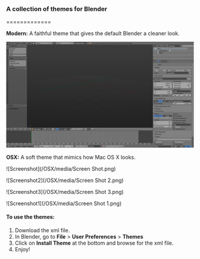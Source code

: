 ### A collection of themes for Blender
=============

**Modern:**
A faithful theme that gives the default Blender a cleaner look.

![Screenshot](/Modern/media/1.png)


**OSX:**
A soft theme that mimics how Mac OS X looks.

![Screenshot](/OSX/media/Screen Shot.png)

![Screenshot2](/OSX/media/Screen Shot 2.png)

![Screenshot3](/OSX/media/Screen Shot 3.png)

![Screenshot1](/OSX/media/Screen Shot 1.png)


#### To use the themes:
1. Download the xml file.
2. In Blender, go to **File** > **User Preferences** > **Themes**
3. Click on **Install Theme** at the bottom and browse for the xml file.
4. Enjoy!
